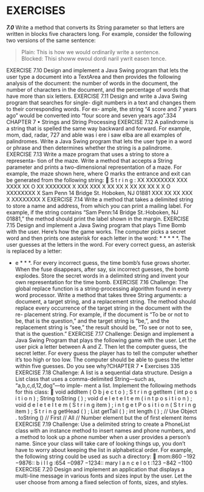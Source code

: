 # EXERCISES

***7.0*** Write a method that converts its String parameter so that letters are written in blocks five characters long. For example, consider the following two versions of the same sentence:
>Plain: This is how we would ordinarily write a sentence.  
Blocked: Thisi showw ewoul dordi naril ywrit easen tence.  

EXERCISE 7.10 Design and implement a Java Swing program that lets the user
type a document into a TextArea and then provides the following analysis of the
document: the number of words in the document, the number of characters in the
document, and the percentage of words that have more than six letters.
EXERCISE 7.11 Design and write a Java Swing program that searches for single-
digit numbers in a text and changes them to their corresponding words. For ex-
ample, the string “4 score and 7 years ago” would be converted into “four score
and seven years ago”.334
CHAPTER 7 • Strings and String Processing
EXERCISE 7.12 A palindrome is a string that is spelled the same way backward
and forward. For example, mom, dad, radar, 727 and able was i ere i saw elba are all
examples of palindromes. Write a Java Swing program that lets the user type in a
word or phrase and then determines whether the string is a palindrome.
EXERCISE 7.13 Write a maze program that uses a string to store a representa-
tion of the maze. Write a method that accepts a String parameter and prints a
two-dimensional representation of a maze. For example, the maze shown here,
where O marks the entrance and exit can be generated from the following string:

S t r i n g : XX XXXXXXXX XXX XXXX XX
O
XX XXXXXXX
X XXX XXX
X XX
XX
X XX XX XX
X
X
O
XXXXXXXX X
Sam Penn
14 Bridge St.
Hoboken, NJ 01881
XXX XX XX XXX
X
XXXXXXXX X
EXERCISE 7.14 Write a method that takes a delimited string to store a name
and address, from which you can print a mailing label. For example, if the string
contains “Sam Penn:14 Bridge St.:Hoboken, NJ 01881,” the method should print
the label shown in the margin.
EXERCISE 7.15 Design and implement a Java Swing program that plays Time
Bomb with the user. Here’s how the game works. The computer picks a secret
word and then prints one asterisk for each letter in the word: * * * * *. The user
guesses at the letters in the word. For every correct guess, an asterisk is replaced by
a
letter:
* e * * *. For every incorrect guess, the time bomb’s fuse grows shorter. When
the fuse disappears, after say, six incorrect guesses, the bomb explodes. Store the
secret words in a delimited string and invent your own representation for the time
bomb.
EXERCISE 7.16 Challenge: The global replace function is a string-processing
algorithm found in every word processor. Write a method that takes three String
arguments: a document, a target string, and a replacement string. The method
should replace every occurrence of the target string in the document with the re-
placement string. For example, if the document is “To be or not to be, that is the
question,” and the target string is “be,”, and the replacement string is “see,” the
result should be, “To see or not to see, that is the question.”
EXERCISE 7.17 Challenge: Design and implement a Java Swing Program that
plays the following game with the user. Let the user pick a letter between A and
Z. Then let the computer guess, the secret letter. For every guess the player has to
tell the computer whether it’s too high or too low. The computer should be able to
guess the letter within five guesses. Do you see why?CHAPTER 7 •
Exercises
335
EXERCISE 7.18 Challenge: A list is a sequential data structure. Design a List
class that uses a comma-delimited String—such as, “a,b,c,d,12,dog”—to imple-
ment a list. Implement the following methods for this class:

void addItem ( O b j e c t o ) ;
S t r i n g getItem ( int p o s i t i o n ) ;
String toString ( ) ;
void d e l e t e I t e m ( i n t p o s i t i o n ) ;
void d e l e t e I t e m ( S t r i n g item ) ;
i n t g e t P o s i t i o n ( S t r i n g item ) ;
S t r i n g getHead ( ) ;
List getTail ( ) ;
int length ( ) ;
//
Use
Object . toString ()
// First
// All
// Number
element
but
the
of
first
element
items
EXERCISE 7.19 Challenge: Use a delimited string to create a PhoneList class
with an instance method to insert names and phone numbers, and a method to
look up a phone number when a user provides a person’s name. Since your class
will take care of looking things up, you don’t have to worry about keeping the list
in alphabetical order. For example, the following string could be used as such a
directory:

mom:860 −192 −9876:: b i l l g :654 −0987 −1234:: mary l a n c e l o t :123 −842 −1100
EXERCISE 7.20 Design and implement an application that displays a multi-line
message in various fonts and sizes input by the user. Let the user choose from
among a fixed selection of fonts, sizes, and styles.